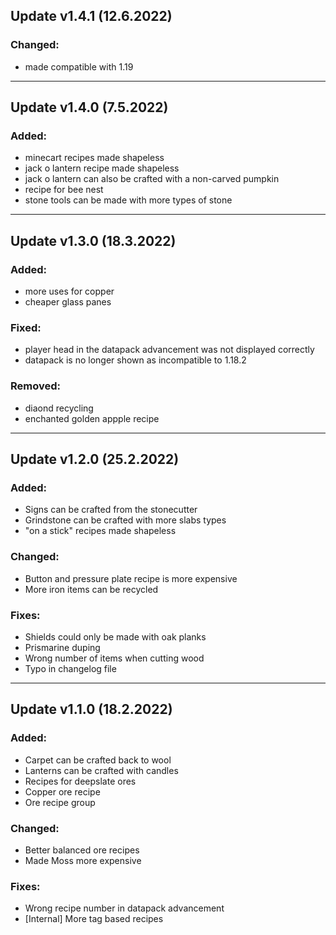 
## Update v1.4.1 (12.6.2022)

### Changed:
 - made compatible with 1.19

***

## Update v1.4.0 (7.5.2022)

### Added:
 - minecart recipes made shapeless
 - jack o lantern recipe made shapeless
 - jack o lantern can also be crafted with a non-carved pumpkin
 - recipe for bee nest
 - stone tools can be made with more types of stone

***

## Update v1.3.0 (18.3.2022)

### Added:
 - more uses for copper
 - cheaper glass panes

### Fixed:
 - player head in the datapack advancement was not displayed correctly
 - datapack is no longer shown as incompatible to 1.18.2

### Removed:
 - diaond recycling
 - enchanted golden appple recipe

***

## Update v1.2.0 (25.2.2022)

### Added:
 - Signs can be crafted from the stonecutter
 - Grindstone can be crafted with more slabs types
 - "on a stick" recipes made shapeless

### Changed:
 - Button and pressure plate recipe is more expensive
 - More iron items can be recycled

### Fixes:
 - Shields could only be made with oak planks
 - Prismarine duping
 - Wrong number of items when cutting wood
 - Typo in changelog file

***

## Update v1.1.0 (18.2.2022)

### Added:
 - Carpet can be crafted back to wool
 - Lanterns can be crafted with candles
 - Recipes for deepslate ores
 - Copper ore recipe
 - Ore recipe group

### Changed:
 - Better balanced ore recipes
 - Made Moss more expensive

### Fixes:
 - Wrong recipe number in datapack advancement
 - [Internal] More tag based recipes
